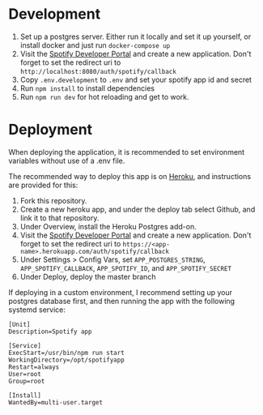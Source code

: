 # Development

1. Set up a postgres server. Either run it locally and set it up yourself, or install docker and just run `docker-compose up`
2. Visit the [Spotify Developer Portal] and create a new application. Don't forget to set the redirect uri to `http://localhost:8080/auth/spotify/callback`
3. Copy `.env.development` to `.env` and set your spotify app id and secret
4. Run `npm install` to install dependencies
4. Run `npm run dev` for hot reloading and get to work.

# Deployment

When deploying the application, it is recommended to set environment variables without use of a .env file.

The recommended way to deploy this app is on [Heroku], and instructions are provided for this:

1. Fork this repository.
2. Create a new heroku app, and under the deploy tab select Github, and link it to that repository.
3. Under Overview, install the Heroku Postgres add-on.
4. Visit the [Spotify Developer Portal] and create a new application. Don't forget to set the redirect uri to `https://<app-name>.herokuapp.com/auth/spotify/callback`
5. Under Settings > Config Vars, set `APP_POSTGRES_STRING`, `APP_SPOTIFY_CALLBACK`, `APP_SPOTIFY_ID`, and `APP_SPOTIFY_SECRET`
6. Under Deploy, deploy the master branch

If deploying in a custom environment, I recommend setting up your postgres database first,
and then running the app with the following systemd service:

```systemd
[Unit]
Description=Spotify app

[Service]
ExecStart=/usr/bin/npm run start
WorkingDirectory=/opt/spotifyapp
Restart=always
User=root
Group=root

[Install]
WantedBy=multi-user.target
```

[Spotify Developer Portal]: https://developer.spotify.com/dashboard/applications
[Heroku]: https://dashboard.heroku.com/apps

